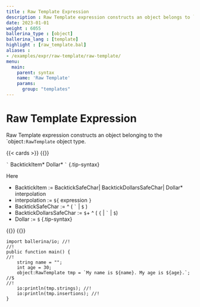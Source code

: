 ```yaml
---
title : Raw Template Expression
description : Raw Template expression constructs an object belongs to `object:RawTemplate` object type.
date: 2023-01-01
weight : 6055
ballerina_type : [object]
ballerina_lang : [template]
highlight : [raw_template.bal]
aliases :
- /examples/expr/raw-template/raw-template/
menu:
  main:
    parent: syntax
    name: 'Raw Template'
    params:
      group: "templates"
---
```


# Raw Template Expression

Raw Template expression constructs an object belonging to the `object``:RawTemplate`` object type.

{{< cards >}}
{{<card header="✍ Syntax" title="XML Template">}}

`` ` `` BacktickItem* Dollar* `` ` ``
{.tip-syntax}

Here

* BacktickItem := BacktickSafeChar| BacktickDollarsSafeChar| Dollar* interpolation
* interpolation := `${` expression `}`
* BacktickSafeChar := ^ ( `` ` `` | `$` )
* BacktickDollarsSafeChar :=  `$`+ ^ ( `{` | `` ` ``  | `$`)
* Dollar := `$`
{.tip-syntax}

{{</card>}}
{{</cards>}}

```ballerina {filename="raw_template.bal", lines="7" result="output", title="Raw Template Expression Example" }
import ballerina/io; //!
//!
public function main() {
//!
    string name = "";
    int age = 30;
    object:RawTemplate tmp = `My name is ${name}. My age is ${age}.`; //$
//!
    io:println(tmp.strings); //!
    io:println(tmp.insertions); //!
}
```